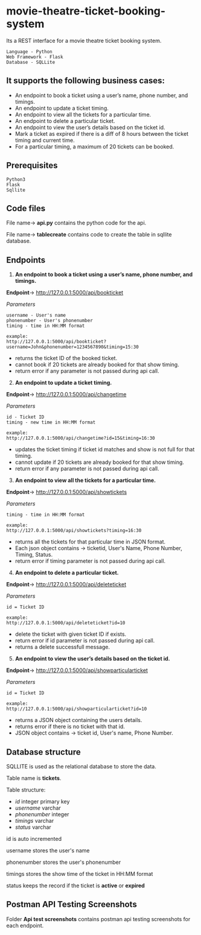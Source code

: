 # movie-theatre-ticket-booking-system

Its a REST interface for a movie theatre ticket booking system.
```
Language - Python
Web Framework - Flask
Database - SQLLite
```

## It supports the following business cases:
- An endpoint to book a ticket using a user’s name, phone number, and timings.
- An endpoint to update a ticket timing.
- An endpoint to view all the tickets for a particular time.
- An endpoint to delete a particular ticket.
- An endpoint to view the user’s details based on the ticket id.
- Mark a ticket as expired if there is a diff of 8 hours between the ticket timing and current time.
- For a particular timing, a maximum of 20 tickets can be booked.

## Prerequisites

```
Python3
Flask
Sqllite
```
## Code files

File name-> **api.py** contains the python code for the api.

File name-> **tablecreate** contains code to create the table in sqllite database.

## Endpoints

1. **An endpoint to book a ticket using a user’s name, phone number, and timings.**

**Endpoint**-> http://127.0.0.1:5000/api/bookticket

*Parameters*
```
username - User's name
phonenumber - User's phonenumber
timing - time in HH:MM format

example: 
http://127.0.0.1:5000/api/bookticket?username=John&phonenumber=1234567890&timing=15:30
```

- returns the ticket ID of the booked ticket.
- cannot book if 20 tickets are already booked for that show timing.
- return error if any parameter is not passed during api call.

2. **An endpoint to update a ticket timing.**

**Endpoint**-> http://127.0.0.1:5000/api/changetime

*Parameters*
```
id - Ticket ID
timing - new time in HH:MM format

example: 
http://127.0.0.1:5000/api/changetime?id=15&timing=16:30
```

- updates the ticket timing if ticket id matches and show is not full for that timing.
- cannot update if 20 tickets are already booked for that show timing.
- return error if any parameter is not passed during api call.

3. **An endpoint to view all the tickets for a particular time.**


**Endpoint**-> http://127.0.0.1:5000/api/showtickets

*Parameters*
```
timing - time in HH:MM format

example: 
http://127.0.0.1:5000/api/showtickets?timing=16:30
```
- returns all the tickets for that particular time in JSON format.
- Each json object contains -> ticketid, User's Name, Phone Number, Timing, Status.
- return error if timing parameter is not passed during api call.

4. **An endpoint to delete a particular ticket.**


**Endpoint**-> http://127.0.0.1:5000/api/deleteticket

*Parameters*
```
id = Ticket ID

example: 
http://127.0.0.1:5000/api/deleteticket?id=10
```
- delete the ticket with given ticket ID if exists.
- return error if id parameter is not passed during api call.
- returns a delete successfull message.

5. **An endpoint to view the user’s details based on the ticket id.**


**Endpoint**-> http://127.0.0.1:5000/api/showparticularticket

*Parameters*
```
id = Ticket ID

example: 
http://127.0.0.1:5000/api/showparticularticket?id=10
```
- returns a JSON object containing the users details.
- returns error if there is no ticket with that id.
- JSON object contains -> ticket id, User's name, Phone Number.

## Database structure

SQLLITE is used as the relational database to store the data.

Table name is **tickets**.

Table structure:
- *id* integer primary key
- *username* varchar
- *phonenumber* integer
- *timings* varchar
- *status* varchar

id is auto incremented

username stores the user's name

phonenumber stores the user's phonenumber

timings stores the show time of the ticket in HH:MM format

status keeps the record if the ticket is **active** or **expired**

## Postman API Testing Screenshots

Folder **Api test screenshots** contains postman api testing screenshots for each endpoint.
